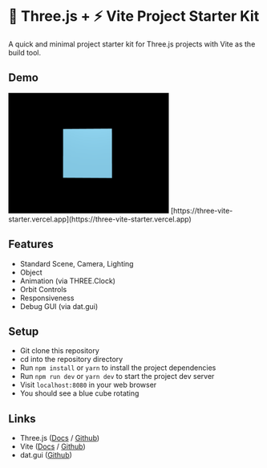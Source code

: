 # :ice_cube: Three.js + :zap: Vite Project Starter Kit

A quick and minimal project starter kit for Three.js projects with Vite as the build tool.

## Demo

<img src="https://github.com/nrednav/three-snowpack-starter/raw/master/demo.gif" width="320" height="240" />
[https://three-vite-starter.vercel.app](https://three-vite-starter.vercel.app)

## Features
- Standard Scene, Camera, Lighting
- Object
- Animation (via THREE.Clock)
- Orbit Controls
- Responsiveness
- Debug GUI (via dat.gui)

## Setup 
- Git clone this repository
- cd into the repository directory
- Run `npm install` or `yarn` to install the project dependencies
- Run `npm run dev` or `yarn dev` to start the project dev server
- Visit `localhost:8080` in your web browser
- You should see a blue cube rotating

## Links
- Three.js ([Docs](https://threejs.org/docs/index.html#manual/en/introduction/Creating-a-scene) / [Github](https://github.com/mrdoob/three.js/))
- Vite ([Docs](https://vitejs.dev/) / [Github](https://github.com/vitejs/vite))
- dat.gui ([Github](https://github.com/dataarts/dat.gui))
